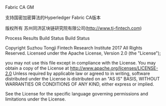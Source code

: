 Fabric CA GM

支持国密加密算法的Hyperledger Fabric CA版本

版权所有 苏州同济区块链研究院有限公司(http://www.tj-fintech.com)

Process Results Build Status Build Status

Copyright Suzhou Tongji Fintech Research Institute 2017 All Rights Reserved. Licensed under the Apache License, Version 2.0 (the "License");

you may not use this file except in compliance with the License. You may obtain a copy of the License at http://www.apache.org/licenses/LICENSE-2.0 Unless required by applicable law or agreed to in writing, software distributed under the License is distributed on an "AS IS" BASIS, WITHOUT WARRANTIES OR CONDITIONS OF ANY KIND, either express or implied.

See the License for the specific language governing permissions and limitations under the License.
